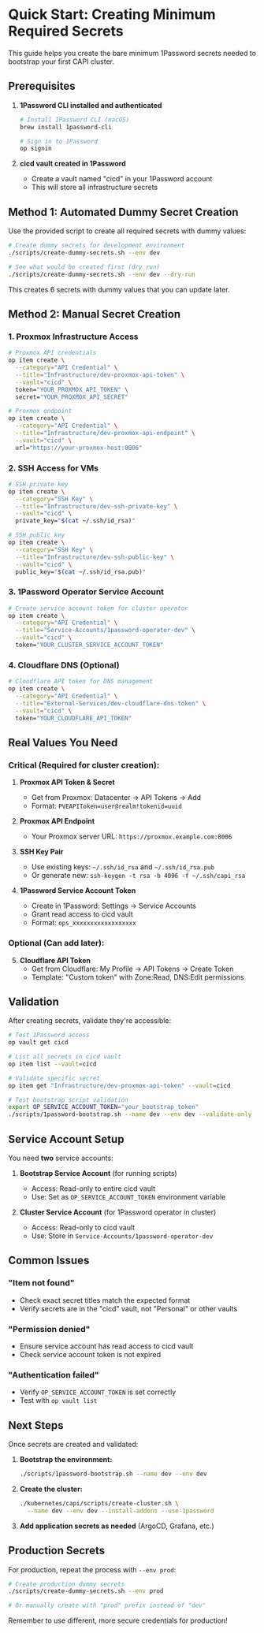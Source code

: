 # Quick Start: Creating Minimum Required Secrets

This guide helps you create the bare minimum 1Password secrets needed to bootstrap your first CAPI cluster.

## Prerequisites

1. **1Password CLI installed and authenticated**
   ```bash
   # Install 1Password CLI (macOS)
   brew install 1password-cli
   
   # Sign in to 1Password
   op signin
   ```

2. **cicd vault created in 1Password**
   - Create a vault named "cicd" in your 1Password account
   - This will store all infrastructure secrets

## Method 1: Automated Dummy Secret Creation

Use the provided script to create all required secrets with dummy values:

```bash
# Create dummy secrets for development environment
./scripts/create-dummy-secrets.sh --env dev

# See what would be created first (dry run)
./scripts/create-dummy-secrets.sh --env dev --dry-run
```

This creates 6 secrets with dummy values that you can update later.

## Method 2: Manual Secret Creation

### 1. Proxmox Infrastructure Access

```bash
# Proxmox API credentials
op item create \
  --category="API Credential" \
  --title="Infrastructure/dev-proxmox-api-token" \
  --vault="cicd" \
  token="YOUR_PROXMOX_API_TOKEN" \
  secret="YOUR_PROXMOX_API_SECRET"

# Proxmox endpoint
op item create \
  --category="API Credential" \
  --title="Infrastructure/dev-proxmox-api-endpoint" \
  --vault="cicd" \
  url="https://your-proxmox-host:8006"
```

### 2. SSH Access for VMs

```bash
# SSH private key
op item create \
  --category="SSH Key" \
  --title="Infrastructure/dev-ssh-private-key" \
  --vault="cicd" \
  private_key="$(cat ~/.ssh/id_rsa)"

# SSH public key
op item create \
  --category="SSH Key" \
  --title="Infrastructure/dev-ssh-public-key" \
  --vault="cicd" \
  public_key="$(cat ~/.ssh/id_rsa.pub)"
```

### 3. 1Password Operator Service Account

```bash
# Create service account token for cluster operator
op item create \
  --category="API Credential" \
  --title="Service-Accounts/1password-operator-dev" \
  --vault="cicd" \
  token="YOUR_CLUSTER_SERVICE_ACCOUNT_TOKEN"
```

### 4. Cloudflare DNS (Optional)

```bash
# Cloudflare API token for DNS management
op item create \
  --category="API Credential" \
  --title="External-Services/dev-cloudflare-dns-token" \
  --vault="cicd" \
  token="YOUR_CLOUDFLARE_API_TOKEN"
```

## Real Values You Need

### Critical (Required for cluster creation):

1. **Proxmox API Token & Secret**
   - Get from Proxmox: Datacenter → API Tokens → Add
   - Format: `PVEAPIToken=user@realm!tokenid=uuid`

2. **Proxmox API Endpoint**
   - Your Proxmox server URL: `https://proxmox.example.com:8006`

3. **SSH Key Pair**
   - Use existing keys: `~/.ssh/id_rsa` and `~/.ssh/id_rsa.pub`
   - Or generate new: `ssh-keygen -t rsa -b 4096 -f ~/.ssh/capi_rsa`

4. **1Password Service Account Token**
   - Create in 1Password: Settings → Service Accounts
   - Grant read access to cicd vault
   - Format: `ops_xxxxxxxxxxxxxxxxxx`

### Optional (Can add later):

5. **Cloudflare API Token**
   - Get from Cloudflare: My Profile → API Tokens → Create Token
   - Template: "Custom token" with Zone:Read, DNS:Edit permissions

## Validation

After creating secrets, validate they're accessible:

```bash
# Test 1Password access
op vault get cicd

# List all secrets in cicd vault
op item list --vault=cicd

# Validate specific secret
op item get "Infrastructure/dev-proxmox-api-token" --vault=cicd

# Test bootstrap script validation
export OP_SERVICE_ACCOUNT_TOKEN="your_bootstrap_token"
./scripts/1password-bootstrap.sh --name dev --env dev --validate-only
```

## Service Account Setup

You need **two** service accounts:

1. **Bootstrap Service Account** (for running scripts)
   - Access: Read-only to entire cicd vault
   - Use: Set as `OP_SERVICE_ACCOUNT_TOKEN` environment variable

2. **Cluster Service Account** (for 1Password operator in cluster)
   - Access: Read-only to cicd vault
   - Use: Store in `Service-Accounts/1password-operator-dev`

## Common Issues

### "Item not found"
- Check exact secret titles match the expected format
- Verify secrets are in the "cicd" vault, not "Personal" or other vaults

### "Permission denied"
- Ensure service account has read access to cicd vault
- Check service account token is not expired

### "Authentication failed"
- Verify `OP_SERVICE_ACCOUNT_TOKEN` is set correctly
- Test with `op vault list`

## Next Steps

Once secrets are created and validated:

1. **Bootstrap the environment:**
   ```bash
   ./scripts/1password-bootstrap.sh --name dev --env dev
   ```

2. **Create the cluster:**
   ```bash
   ./kubernetes/capi/scripts/create-cluster.sh \
     --name dev --env dev --install-addons --use-1password
   ```

3. **Add application secrets as needed** (ArgoCD, Grafana, etc.)

## Production Secrets

For production, repeat the process with `--env prod`:

```bash
# Create production dummy secrets
./scripts/create-dummy-secrets.sh --env prod

# Or manually create with "prod" prefix instead of "dev"
```

Remember to use different, more secure credentials for production!